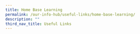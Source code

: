 ```yaml
---
title: Home Base Learning
permalink: /our-info-hub/useful-links/home-base-learning/
description: ""
third_nav_title: Useful Links
---
```

